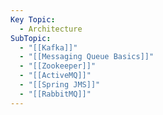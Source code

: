 ```yaml
---
Key Topic:
  - Architecture
SubTopic:
  - "[[Kafka]]"
  - "[[Messaging Queue Basics]]"
  - "[[Zookeeper]]"
  - "[[ActiveMQ]]"
  - "[[Spring JMS]]"
  - "[[RabbitMQ]]"
---
```

